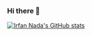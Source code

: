 ### Hi there 👋


[![Irfan Nada's GitHub stats](https://github-readme-stats.vercel.app/api?username=eerfunn&hide=stars&count_private=true&show_icons=true)](https://github.com/anuraghazra/github-readme-stats)

<!--
**eerfunn/eerfunn** is a ✨ _special_ ✨ repository because its `README.md` (this file) appears on your GitHub profile.


Here are some ideas to get you started:

- 🔭 I’m currently working on ...
- 🌱 I’m currently learning ...
- 👯 I’m looking to collaborate on ...
- 🤔 I’m looking for help with ...
- 💬 Ask me about ...
- 📫 How to reach me: ...
- 😄 Pronouns: ...
- ⚡ Fun fact: ...
-->
